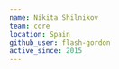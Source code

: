 ```yaml
---
name: Nikita Shilnikov
team: core
location: Spain
github_user: flash-gordon
active_since: 2015
---
```

